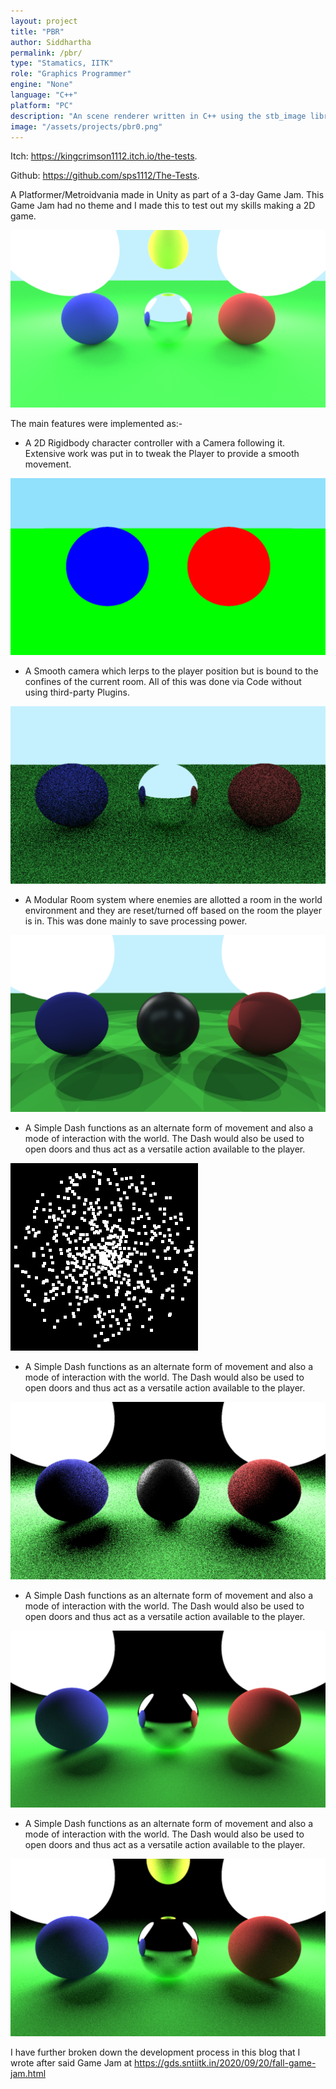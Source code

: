 ```yaml
---
layout: project
title: "PBR"
author: Siddhartha
permalink: /pbr/
type: "Stamatics, IITK"
role: "Graphics Programmer"
engine: "None"
language: "C++"
platform: "PC"
description: "An scene renderer written in C++ using the stb_image library for rendering. Based on the Physically-Based Rendering model, used pathtracing to render scenes and implement lighting."
image: "/assets/projects/pbr0.png"
---
```


Itch:  https://kingcrimson1112.itch.io/the-tests.

Github: https://github.com/sps1112/The-Tests.

A Platformer/Metroidvania made in Unity as part of a 3-day Game Jam. This Game Jam had no theme and I made this to test out my skills making a 2D game. 

<img class="article-screenshot" src="/assets/projects/pbr0.png" alt=""/>

The main features were implemented as:-
- A 2D Rigidbody character controller with a Camera following it. Extensive work was put in to tweak the Player to provide a smooth movement.

<img class="article-screenshot" src="/assets/projects/pbr1.png" alt=""/>

- A Smooth camera which lerps to the player position but is bound to the confines of the current room. All of this was done via Code without using third-party Plugins.

<img class="article-screenshot" src="/assets/projects/pbr2.png" alt=""/>

- A Modular Room system where enemies are allotted a room in the world environment and they are reset/turned off based on the room the player is in. This was done mainly to save processing power.

<img class="article-screenshot" src="/assets/projects/pbr3.png" alt=""/>

- A Simple Dash functions as an alternate form of movement and also a mode of interaction with the world. The Dash would also be used to open doors and thus act as a versatile action available to the player.

<img class="article-screenshot" src="/assets/projects/pbr4.png" alt=""/>

- A Simple Dash functions as an alternate form of movement and also a mode of interaction with the world. The Dash would also be used to open doors and thus act as a versatile action available to the player.

<img class="article-screenshot" src="/assets/projects/pbr5.png" alt=""/>

- A Simple Dash functions as an alternate form of movement and also a mode of interaction with the world. The Dash would also be used to open doors and thus act as a versatile action available to the player.

<img class="article-screenshot" src="/assets/projects/pbr6.png" alt=""/>

- A Simple Dash functions as an alternate form of movement and also a mode of interaction with the world. The Dash would also be used to open doors and thus act as a versatile action available to the player.

<img class="article-screenshot" src="/assets/projects/pbr7.png" alt=""/>

I have further broken down the development process in this blog that I wrote after said Game Jam at https://gds.sntiitk.in/2020/09/20/fall-game-jam.html 